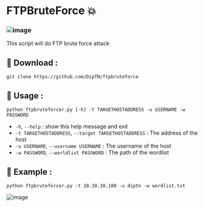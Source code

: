 # FTPBruteForce 💥
### ![image](https://github.com/DipTN/ftpbruteforce/assets/117794535/6e0c6f8b-5df4-463b-b656-a64b5c6045a1)
This script will do FTP brute force attack


## 🦦 Download : 
```
git clone https://github.com/DipTN/ftpbruteforce
```

## 🐳 Usage :
```
python ftpbruteforcer.py [-h] -t TARGETHOSTADDRESS -u USERNAME -w PASSWORD
```
- `-h`, `--help` : show this help message and exit
- `-t TARGETHOSTADDRESS`, `--target TARGETHOSTADDRESS` : The address of the host
- `-u USERNAME`, `--username USERNAME` : The username of the host
- `-w PASSWORD`, `--worldlist PASSWORD` : The path of the wordlist

## 🐤 Example :
```
python ftpbruteforcer.py -t 10.10.10.100 -u diptn -w wordlist.txt
```
![image](https://github.com/DipTN/ftpbruteforce/assets/117794535/9f1e82a4-b662-4aa2-acc7-c22e5bc1cc84)
